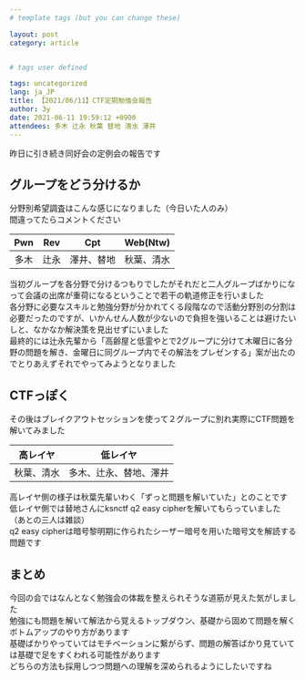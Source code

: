 ```yaml
---
# template tags (but you can change these)

layout: post
category: article


# tags user defined

tags: uncategorized
lang: ja_JP
title: 【2021/06/11】CTF定期勉強会報告
author: 3y
date: 2021-06-11 19:59:12 +0900
attendees: 多木 辻永 秋葉 替地 清水 澤井
---
```


昨日に引き続き同好会の定例会の報告です

## グループをどう分けるか

分野別希望調査はこんな感じになりました（今日いた人のみ）<br>
間違ってたらコメントください

|Pwn|Rev|Cpt|Web(Ntw)|
|:-:|:-:|:-:|:-:|
|多木|辻永|澤井、替地|秋葉、清水|

当初グループを各分野で分けるつもりでしたがそれだと二人グループばかりになって会議の出席が重荷になるということで若干の軌道修正を行いました<br>
各分野に必要なスキルと勉強分野が分かれてくる段階なので活動分野別の分割は必要だったのですが、いかんせん人数が少ないので負担を強いることは避けたいしと、なかなか解決策を見出せずにいました<br>
最終的には辻永先輩から「高齢屋と低霊やとで2グループに分けて木曜日に各分野の問題を解き、金曜日に同グループ内でその解法をプレゼンする」案が出たのでとりあえずそれでやってみようとなりました

## CTFっぽく

その後はブレイクアウトセッションを使って２グループに別れ実際にCTF問題を解いてみました

|高レイヤ|低レイヤ|
|:-:|:-:|
|秋葉、清水|多木、辻永、替地、澤井|

高レイヤ側の様子は秋葉先輩いわく「ずっと問題を解いていた」とのことです
低レイヤ側では替地さんにksnctf q2 easy cipherを解いてもらっていました（あとの三人は雑談）<br>
q2 easy cipherは暗号黎明期に作られたシーザー暗号を用いた暗号文を解読する問題です

## まとめ

今回の会ではなんとなく勉強会の体裁を整えられそうな道筋が見えた気がしました<br>
勉強にも問題を解いて解法から覚えるトップダウン、基礎から固めて問題を解くボトムアップのやり方があります<br>
基礎ばかりやっていてはモチベーションに繋がらず、問題の解答ばかり見ていては基礎で足をすくわれる可能性があります<br>
どちらの方法も採用しつつ問題への理解を深められるようにしたいですね